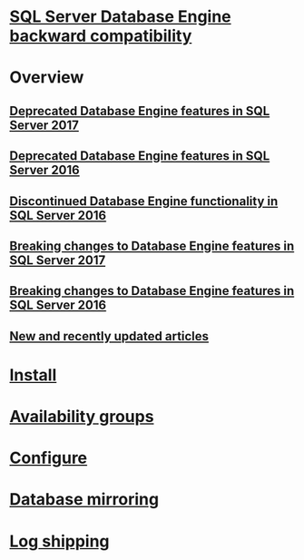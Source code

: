 # [SQL Server Database Engine backward compatibility](sql-server-database-engine-backward-compatibility.md)

# Overview
## [Deprecated Database Engine features in SQL Server 2017](deprecated-database-engine-features-in-sql-server-2017.md)  
## [Deprecated Database Engine features in SQL Server 2016](deprecated-database-engine-features-in-sql-server-2016.md)  
## [Discontinued Database Engine functionality in SQL Server 2016](discontinued-database-engine-functionality-in-sql-server-2016.md)  
## [Breaking changes to Database Engine features in SQL Server 2017](breaking-changes-to-database-engine-features-in-sql-server-2017.md)  
## [Breaking changes to Database Engine features in SQL Server 2016](breaking-changes-to-database-engine-features-in-sql-server-2016.md)  
## [New and recently updated articles](new-updated-database-engine.md)

# [Install](../database-engine/install-windows/installation-for-sql-server-2016.md)
# [Availability groups](../database-engine/availability-groups/windows/overview-of-always-on-availability-groups-sql-server.md)
# [Configure](../database-engine/configure-windows/sql-server-database-engine.md)
# [Database mirroring](../database-engine/database-mirroring/the-database-mirroring-endpoint-sql-server.md)
# [Log shipping](../database-engine/log-shipping/about-log-shipping-sql-server.md)
